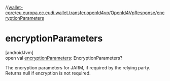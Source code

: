 //[wallet-core](../../../index.md)/[eu.europa.ec.eudi.wallet.transfer.openId4vp](../index.md)/[OpenId4VpResponse](index.md)/[encryptionParameters](encryption-parameters.md)

# encryptionParameters

[androidJvm]\
open val [encryptionParameters](encryption-parameters.md): EncryptionParameters?

The encryption parameters for JARM, if required by the relying party. Returns null if encryption is not required.
